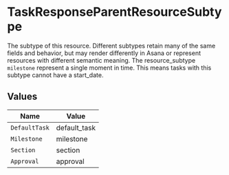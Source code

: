 # TaskResponseParentResourceSubtype

The subtype of this resource. Different subtypes retain many of the same fields and behavior, but may render differently in Asana or represent resources with different semantic meaning.
The resource_subtype `milestone` represent a single moment in time. This means tasks with this subtype cannot have a start_date.


## Values

| Name          | Value         |
| ------------- | ------------- |
| `DefaultTask` | default_task  |
| `Milestone`   | milestone     |
| `Section`     | section       |
| `Approval`    | approval      |